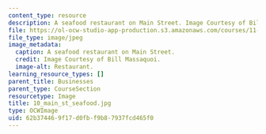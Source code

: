 ```yaml
---
content_type: resource
description: A seafood restaurant on Main Street. Image Courtesy of Bill Massaquoi.
file: https://ol-ocw-studio-app-production.s3.amazonaws.com/courses/11-945-springfield-studio-fall-2005/62b374469f17d0fbf9b87937fcd465f0_10_main_st_seafood.jpg
file_type: image/jpeg
image_metadata:
  caption: A seafood restaurant on Main Street.
  credit: Image Courtesy of Bill Massaquoi.
  image-alt: Restaurant.
learning_resource_types: []
parent_title: Businesses
parent_type: CourseSection
resourcetype: Image
title: 10_main_st_seafood.jpg
type: OCWImage
uid: 62b37446-9f17-d0fb-f9b8-7937fcd465f0
---
```

